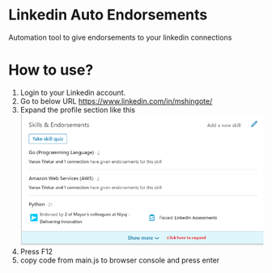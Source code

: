 # Linkedin Auto Endorsements
Automation tool to give endorsements to your linkedin connections

# How to use?
1. Login to your Linkedin account.
2. Go to below URL
    https://www.linkedin.com/in/mshingote/
3. Expand the profile section like this
    ![see this image](https://github.com/mshingote/linkedin_endorsements/blob/master/image1.png)
4. Press F12
5. copy code from main.js to browser console and press enter